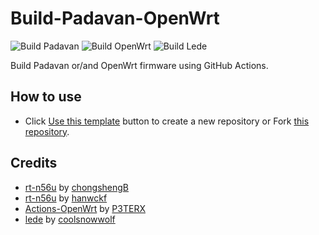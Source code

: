 # Build-Padavan-OpenWrt

![Build Padavan](https://github.com/vietanhbui2000/Build-Padavan-OpenWrt/workflows/Build%20Padavan/badge.svg)
![Build OpenWrt](https://github.com/vietanhbui2000/Build-Padavan-OpenWrt/workflows/Build%20OpenWrt/badge.svg)
![Build Lede](https://github.com/vietanhbui2000/Build-Padavan-OpenWrt/workflows/Build%20Lede/badge.svg)

Build Padavan or/and OpenWrt firmware using GitHub Actions.

## How to use

- Click [Use this template](https://github.com/vietanhbui2000/Build-Padavan-OpenWrt/generate) button to create a new repository or Fork [this repository](https://github.com/vietanhbui2000/Build-Padavan-OpenWrt).

## Credits

- [rt-n56u](https://github.com/chongshengB/rt-n56u) by [chongshengB](https://github.com/chongshengB)
- [rt-n56u](https://github.com/hanwckf/rt-n56u) by [hanwckf](https://github.com/hanwckf)
- [Actions-OpenWrt](https://github.com/P3TERX/Actions-OpenWrt) by [P3TERX](https://github.com/P3TERX)
- [lede](https://github.com/coolsnowwolf/lede) by [coolsnowwolf](https://github.com/coolsnowwolf)
